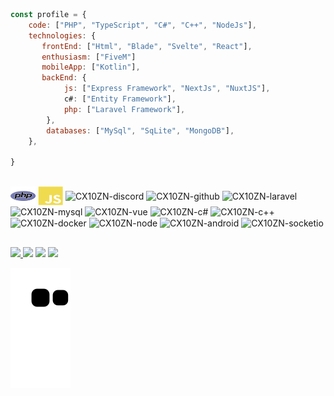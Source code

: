 ```javascript
const profile = {
    code: ["PHP", "TypeScript", "C#", "C++", "NodeJs"],
    technologies: {
       frontEnd: ["Html", "Blade", "Svelte", "React"],
       enthusiasm: ["FiveM"]
       mobileApp: ["Kotlin"],
       backEnd: {
            js: ["Express Framework", "NextJs", "NuxtJS"],
            c#: ["Entity Framework"],
            php: ["Laravel Framework"],
        },
        databases: ["MySql", "SqLite", "MongoDB"],
    },

}
```

<div style="display: inline_block"><br>
    <img align="center" alt="CX10ZN-php" height="30" width="40" src="https://raw.githubusercontent.com/devicons/devicon/master/icons/php/php-original.svg">
    <img align="center" alt="CX10ZN-js" height="30" width="40" src="https://raw.githubusercontent.com/devicons/devicon/master/icons/javascript/javascript-plain.svg">
    <img align="center" alt="CX10ZN-discord" height="30" width="40" src="https://cdn.jsdelivr.net/gh/devicons/devicon/icons/discordjs/discordjs-original.svg">
    <img align="center" alt="CX10ZN-github" height="30" width="40" src="https://cdn.jsdelivr.net/gh/devicons/devicon/icons/github/github-original.svg">
    <img align="center" alt="CX10ZN-laravel" height="30" width="40" src="https://cdn.jsdelivr.net/gh/devicons/devicon/icons/laravel/laravel-plain-wordmark.svg">
    <img align="center" alt="CX10ZN-mysql" height="30" width="40" src="https://cdn.jsdelivr.net/gh/devicons/devicon/icons/mysql/mysql-original-wordmark.svg">
    <img align="center" alt="CX10ZN-vue" height="30" width="40" src="https://cdn.jsdelivr.net/gh/devicons/devicon/icons/vuejs/vuejs-original-wordmark.svg">
    <img align="center" alt="CX10ZN-c#" height="30" width="40" src="https://cdn.jsdelivr.net/gh/devicons/devicon/icons/csharp/csharp-original.svg">
    <img align="center" alt="CX10ZN-c++" height="30" width="40" src="https://cdn.jsdelivr.net/gh/devicons/devicon/icons/cplusplus/cplusplus-original.svg">
    <img align="center" alt="CX10ZN-docker" height="30" width="40" src="https://cdn.jsdelivr.net/gh/devicons/devicon/icons/docker/docker-original-wordmark.svg">
    <img align="center" alt="CX10ZN-node" height="30" width="40" src="https://cdn.jsdelivr.net/gh/devicons/devicon/icons/nodejs/nodejs-original-wordmark.svg">
    <img align="center" alt="CX10ZN-android" height="30" width="40" src="https://cdn.jsdelivr.net/gh/devicons/devicon/icons/android/android-original.svg">
    <img align="center" alt="CX10ZN-socketio" height="30" width="40" src="https://cdn.jsdelivr.net/gh/devicons/devicon/icons/socketio/socketio-original-wordmark.svg">
</div>
 
 ##
 
<div> 
   <a href="https://www.youtube.com/channel/UCM64AjpHJvqQhZ-H2oaaJOA" target="_blank"><img src="https://img.shields.io/badge/YouTube-FF0000?style=for-the-badge&logo=youtube&logoColor=white" target="_blank"</a>
   <a href="https://discord.gg/D5WfJ3NWZr" target="_blank"><img src="https://img.shields.io/badge/Discord-7289DA?style=for-the-badge&logo=discord&logoColor=white" target="_blank"></a>
   <a href="https://discord.gg/D5WfJ3NWZr" target="_blank"><img src="https://img.shields.io/badge/Telegram-2CA5E0?style=for-the-badge&logo=telegram&logoColor=white" target="_blank"></a>
   <a href = "mailto:godscx10zn@gmail.com"><img src="https://img.shields.io/badge/-Gmail-%23333?style=for-the-badge&logo=gmail&logoColor=white" target="_blank"></a>
 
  ![Snake animation](https://github.com/rafaballerini/rafaballerini/blob/output/github-contribution-grid-snake.svg)
</div>
